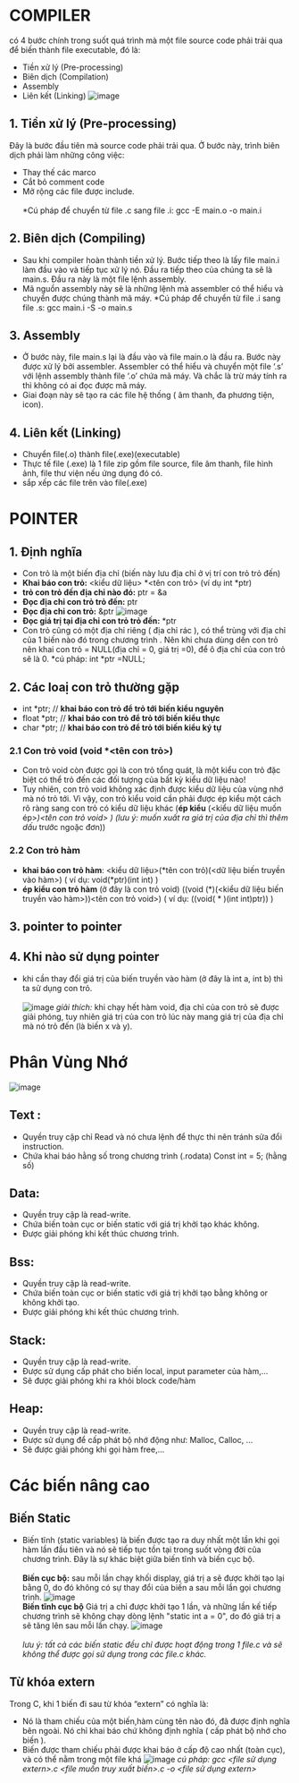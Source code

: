 # COMPILER
có 4 bước chính trong suốt quá trình mà một file source code phải trải qua để biến thành file executable, đó là:
- Tiền xử lý (Pre-processing)
- Biên dịch (Compilation)
- Assembly
- Liên kết (Linking)
![image](https://github.com/HaiDangNguyen210/embeddedT6./assets/136185469/62d6a577-e4be-4ce6-a7cf-5afe2535c3c9)
## 1. Tiền xử lý (Pre-processing)
Đây là bước đầu tiên mà source code phải trải qua. Ở bước này, trình biên dịch phải làm những công việc:
- Thay thế các marco 
- Cắt bỏ comment code
- Mở rộng các file được include.
\
\
*Cú pháp để chuyển từ file .c sang file .i: gcc -E main.o -o main.i
## 2. Biên dịch (Compiling)
- Sau khi compiler hoàn thành tiền xử lý. Bước tiếp theo là lấy file main.i làm đầu vào và tiếp tục xử lý nó. Đầu ra tiếp theo của chúng ta sẽ là main.s. Đầu ra này là một file lệnh assembly.
- Mã nguồn assembly này sẽ là những lệnh mà assembler có thể hiểu và chuyển được chúng thành mã máy.
*Cú pháp để chuyển từ file .i sang file .s: gcc main.i -S -o main.s
## 3. Assembly
- Ở bước này, file main.s lại là đầu vào và file main.o là đầu ra. Bước này được xử lý bởi assembler. Assembler có thể hiểu và chuyển một file ‘.s’ với lệnh assembly thành file ‘.o’ chứa mã máy. Và chắc là trừ máy tính ra thì không có ai đọc được mã máy.
- Giai đoạn này sẽ tạo ra các file hệ thống ( âm thanh, đa phương tiện, icon).
## 4. Liên kết (Linking)
- Chuyển file(.o) thành file(.exe)(executable)
- Thực tế file (.exe) là 1 file zip gồm file source, file âm thanh, file hình ảnh, file thư viện nếu ứng dụng đó có.
- sắp xếp các file trên vào file(.exe)

# POINTER 
## 1. Định nghĩa 
- Con trỏ là một biến địa chỉ (biến này lưu địa chỉ ở vị trí con trỏ trỏ đến)
- **Khai báo con trỏ:** <kiểu dữ liệu> *<tên con trỏ> (ví dụ int *ptr)
- **trỏ con trỏ đến địa chỉ nào đó:** ptr = &a 
- **Đọc địa chỉ con trỏ trỏ đến:** ptr
- **Đọc địa chỉ con trỏ:** &ptr
![image](https://github.com/HaiDangNguyen210/embeddedT6./assets/136185469/0d7c405e-047c-47a8-b8d0-4eba411a910e)
- **Đọc giá trị tại địa chỉ con trỏ trỏ đến:** *ptr 
- Con trỏ cũng có một địa chỉ riêng ( địa chỉ rác ), có thể trùng với địa chỉ của 1 biến nào đó trong chương trình . Nên khi chưa dùng dến con trỏ nên khai con trỏ = NULL(địa chỉ = 0, giá trị =0), để ô địa chỉ của con trỏ sẽ là 0.   *cú pháp: int *ptr =NULL;
## 2. Các loaị con trỏ thường gặp 

- int *ptr; // **khai báo con trỏ để trỏ tới biến kiểu nguyên**
- float *ptr; // **khai báo con trỏ để trỏ tới biến kiểu thực**
- char *ptr; // **khai báo con trỏ để trỏ tới biến kiểu ký tự**

### 2.1 Con trỏ void (void *<tên con trỏ>)
- Con trỏ void còn được gọi là con trỏ tổng quát, là một kiểu con trỏ đặc biệt có thể trỏ đến các đối tượng của bất kỳ kiểu dữ liệu nào!
- Tuy nhiên, con trỏ void không xác định được kiểu dữ liệu của vùng nhớ mà nó trỏ tới. Vì vậy, con trỏ kiểu void cần phải được ép kiểu một cách rõ ràng sang con trỏ có kiểu dữ liệu khác (**ép kiểu** (<kiểu dữ liệu muốn ép>*)<tên con trỏ void> ) (lưu ý: muốn xuất ra giá trị của địa chỉ thì thêm dấu* trước ngoặc đơn))
### 2.2 Con trỏ hàm 
- **khai báo con trỏ hàm**: <kiểu dữ liệu>(*tên con trỏ)(<dữ liệu biến truyền vào hàm>) ( ví dụ: void(*ptr)(int int) )
- **ép kiểu con trỏ hàm** (ở đây là con trỏ void) ((void (*)(<kiểu dữ liệu biến truyền vào hàm>))<tên con trỏ void>)  ( ví dụ: ((void( * )(int int)ptr)) )
## 3. pointer to pointer 
## 4. Khi nào sử dụng pointer
- khi cần thay đổi giá trị của biến truyền vào hàm (ở đây là int a, int b) thì ta sử dụng con trỏ.
\
\
![image](https://github.com/HaiDangNguyen210/embeddedT6./assets/136185469/70405a7e-da9f-4080-9b7b-cfccf638b4ed)
*giải thích:* khi chạy hết hàm void, địa chỉ của con trỏ sẽ được giải phóng, tuy nhiên giá trị của con trỏ lúc này mang giá trị của địa chỉ mà nó trỏ đến (là biến x và y). 

# Phân Vùng Nhớ
![image](https://github.com/HaiDangNguyen210/embeddedT6./assets/136185469/6975dab5-7cdd-450c-b3f2-63ab1cb68dd2)
## Text :
- Quyền truy cập chỉ Read và nó chưa lệnh để thực thi nên tránh sửa đổi instruction.
- Chứa khai báo hằng số trong chương trình (.rodata)
Const int = 5; (hằng số)
## Data:
- Quyền truy cập là read-write.
- Chứa biến toàn cục or biến static với giá trị khởi tạo khác không.
- Được giải phóng khi kết thúc chương trình.
## Bss:
- Quyền truy cập là read-write.
- Chứa biến toàn cục or biến static với giá trị khởi tạo bằng không or không khởi tạo.
- Được giải phóng khi kết thúc chương trình.
## Stack:
- Quyền truy cập là read-write.
- Được sử dụng cấp phát cho biến local, input parameter của hàm,…
- Sẽ được giải phóng khi ra khỏi block code/hàm
## Heap:
- Quyền truy cập là read-write.
- Được sử dụng để cấp phát bộ nhớ động như: Malloc, Calloc, …
- Sẽ được giải phóng khi gọi hàm free,…
# Các biến nâng cao 
## Biến Static 
- Biến tĩnh (static variables) là biến được tạo ra duy nhất một lần khi gọi hàm lần đầu tiên và nó sẽ tiếp tục tồn tại trong suốt vòng đời của chương trình. Đây là sự khác biệt giữa biến tĩnh và biến cục bộ.
\
\
**Biến cục bộ:** sau mỗi lần chạy khối display, giá trị a sẽ được khởi tạo lại bằng 0, do đó không có sự thay đổi của biến a sau mỗi lần gọi chương trình.
![image](https://github.com/HaiDangNguyen210/embeddedT6./assets/136185469/19b7e546-a389-4883-88bb-207082710565)
\
**Biến tĩnh cục bộ** Giá trị a chỉ được khởi tạo 1 lần, và những lần kế tiếp chương trình sẽ không chạy dòng lệnh "static int a = 0", do đó giá trị a sẽ tăng lên sau mỗi lần chạy.
![image](https://github.com/HaiDangNguyen210/embeddedT6./assets/136185469/6b62774f-2871-4633-a802-613d466928c2)
\
\
*lưu ý: tất cả các biến static đều chỉ được hoạt động trong 1 file.c và sẽ không thể được gọi sử dụng trong các file.c khác.*
## Từ khóa extern
Trong C, khi 1 biến đi sau từ khóa “extern” có nghĩa là:
- Nó là tham chiếu của một biến,hàm cùng tên nào đó, đã được định nghĩa bên ngoài. Nó chỉ khai báo chứ không định nghĩa ( cấp phát bộ nhớ cho biến ).
- Biến được tham chiếu phải được khai báo ở cấp độ cao nhất (toàn cục), và có thể nằm trong một file khá
![image](https://github.com/HaiDangNguyen210/embeddedT6./assets/136185469/b4d4df43-6280-427f-97ed-8fdf3680bb83)
*cú pháp: gcc <file sử dụng extern>.c <file muốn truy xuất biến>.c -o <file sử dụng extern>*



